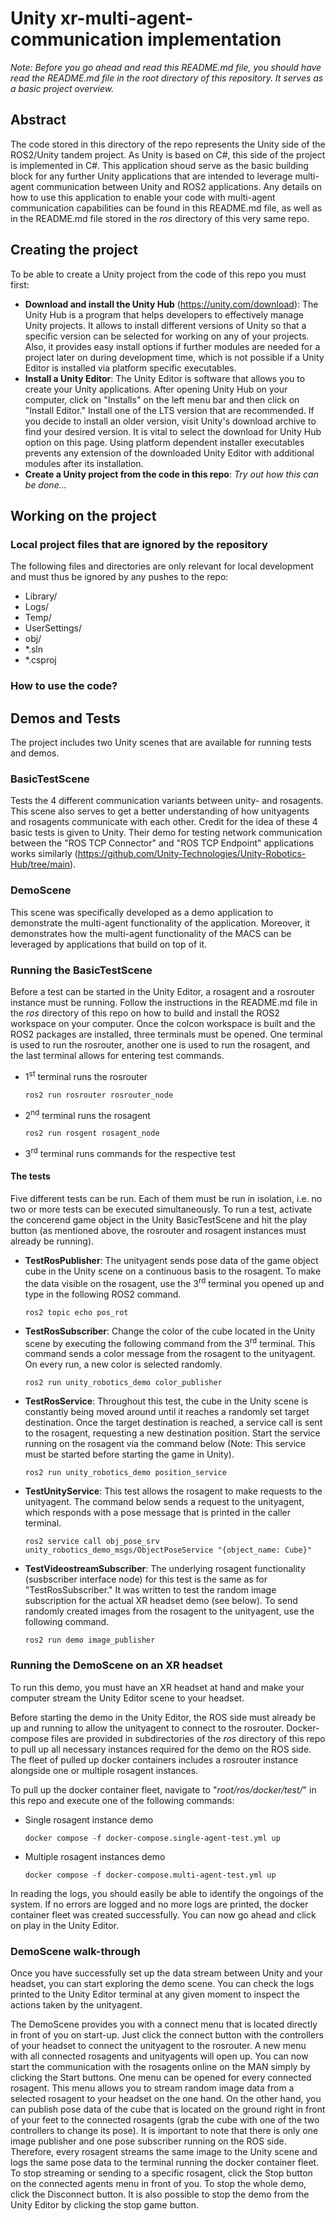 # Unity xr-multi-agent-communication implementation
*Note: Before you go ahead and read this README.md file, you should have read the README.md file in the root directory of this repository. It serves as a basic project overview.*

## Abstract
The code stored in this directory of the repo represents the Unity side of the ROS2/Unity tandem project. As Unity is based on C#, this side of the project is implemented in C#. This application shoud serve as the basic building block for any further Unity applications that are intended to leverage multi-agent communication between Unity and ROS2 applications. Any details on how to use this application to enable your code with multi-agent communication capabilities can be found in this README.md file, as well as in the README.md file stored in the *ros* directory of this very same repo.

## Creating the project
To be able to create a Unity project from the code of this repo you must first:
- **Download and install the Unity Hub** (https://unity.com/download): The Unity Hub is a program that helps developers to effectively manage Unity projects. It allows to install different versions of Unity so that a specific version can be selected for working on any of your projects. Also, it provides easy install options if further modules are needed for a project later on during development time, which is not possible if a Unity Editor is installed via platform specific executables.
- **Install a Unity Editor**: The Unity Editor is software that allows you to create your Unity applications. After opening Unity Hub on your computer, click on "Installs" on the left menu bar and then click on "Install Editor." Install one of the LTS version that are recommended. If you decide to install an older version, visit Unity's download archive to find your desired version. It is vital to select the download for Unity Hub option on this page. Using platform dependent installer executables prevents any extension of the downloaded Unity Editor with additional modules after its installation.
- **Create a Unity project from the code in this repo**: *Try out how this can be done...*

## Working on the project

### Local project files that are ignored by the repository
The following files and directories are only relevant for local development and must thus be ignored by any pushes to the repo:
- Library/
- Logs/
- Temp/
- UserSettings/
- obj/
- *.sln
- *.csproj

### How to use the code?


## Demos and Tests
The project includes two Unity scenes that are available for running tests and demos.

### BasicTestScene
Tests the 4 different communication variants between unity- and rosagents. This scene also serves to get a better understanding of how unityagents and rosagents communicate with each other. Credit for the idea of these 4 basic tests is given to Unity. Their demo for testing network communication between the "ROS TCP Connector" and "ROS TCP Endpoint" applications works similarly (https://github.com/Unity-Technologies/Unity-Robotics-Hub/tree/main).

### DemoScene
This scene was specifically developed as a demo application to demonstrate the multi-agent functionality of the application. Moreover, it demonstrates how the multi-agent functionality of the MACS can be leveraged by applications that build on top of it.

### Running the BasicTestScene
Before a test can be started in the Unity Editor, a rosagent and a rosrouter instance must be running. Follow the instructions in the README.md file in the *ros* directory of this repo on how to build and install the ROS2 workspace on your computer. Once the colcon workspace is built and the ROS2 packages are installed, three terminals must be opened. One terminal is used to run the rosrouter, another one is used to run the rosagent, and the last terminal allows for entering test commands.
- 1<sup>st</sup> terminal runs the rosrouter
  ```
  ros2 run rosrouter rosrouter_node
  ```
- 2<sup>nd</sup> terminal runs the rosagent
  ```
  ros2 run rosgent rosagent_node
  ```
- 3<sup>rd</sup> terminal runs commands for the respective test

#### The tests
Five different tests can be run. Each of them must be run in isolation, i.e. no two or more tests can be executed simultaneously. To run a test, activate the concerend game object in the Unity BasicTestScene and hit the play button (as mentioned above, the rosrouter and rosagent instances must already be running).
- **TestRosPublisher**: The unityagent sends pose data of the game object cube in the Unity scene on a continuous basis to the rosagent. To make the data visible on the rosagent, use the 3<sup>rd</sup> terminal you opened up and type in the following ROS2 command.<br>
  ```
  ros2 topic echo pos_rot
  ```
- **TestRosSubscriber**: Change the color of the cube located in the Unity scene by executing the following command from the 3<sup>rd</sup> terminal. This command sends a color message from the rosagent to the unityagent. On every run, a new color is selected randomly.
  ```
  ros2 run unity_robotics_demo color_publisher
  ```
- **TestRosService**: Throughout this test, the cube in the Unity scene is constantly being moved around until it reaches a randomly set target destination. Once the target destination is reached, a service call is sent to the rosagent, requesting a new destination position. Start the service running on the rosagent via the command below (Note: This service must be started before starting the game in Unity).
  ```
  ros2 run unity_robotics_demo position_service
  ```
- **TestUnityService**: This test allows the rosagent to make requests to the unityagent. The command below sends a request to the unityagent, which responds with a pose message that is printed in the caller terminal.
  ```
  ros2 service call obj_pose_srv unity_robotics_demo_msgs/ObjectPoseService "{object_name: Cube}"
  ```
- **TestVideostreamSubscriber**: The underlying rosagent functionality (susbscriber interface node) for this test is the same as for "TestRosSubscriber." It was written to test the random image subscription for the actual XR headset demo (see below). To send randomly created images from the rosagent to the unityagent, use the following command.
  ```
  ros2 run demo image_publisher
  ```

### Running the DemoScene on an XR headset
To run this demo, you must have an XR headset at hand and make your computer stream the Unity Editor scene to your headset.

Before starting the demo in the Unity Editor, the ROS side must already be up and running to allow the unityagent to connect to the rosrouter. Docker-compose files are provided in subdirectories of the *ros* directory of this repo to pull up all necessary instances required for the demo on the ROS side. The fleet of pulled up docker containers includes a rosrouter instance alongside one or multiple rosagent instances.

To pull up the docker container fleet, navigate to "*root/ros/docker/test/*" in this repo and execute one of the following commands:
- Single rosagent instance demo
  ```
  docker compose -f docker-compose.single-agent-test.yml up
  ```
- Multiple rosagent instances demo
  ```
  docker compose -f docker-compose.multi-agent-test.yml up
  ```

In reading the logs, you should easily be able to identify the ongoings of the system. If no errors are logged and no more logs are printed, the docker container fleet was created successfully. You can now go ahead and click on play in the Unity Editor.

### DemoScene walk-through
Once you have successfully set up the data stream between Unity and your headset, you can start exploring the demo scene. You can check the logs printed to the Unity Editor terminal at any given moment to inspect the actions taken by the unityagent.

The DemoScene provides you with a connect menu that is located directly in front of you on start-up. Just click the connect button with the controllers of your headset to connect the unityagent to the rosrouter. A new menu with all connected rosagents and unityagents will open up. You can now start the communication with the rosagents online on the MAN simply by clicking the Start buttons. One menu can be opened for every connected rosagent. This menu allows you to stream random image data from a selected rosagent to your headset on the one hand. On the other hand, you can publish pose data of the cube that is located on the ground right in front of your feet to the connected rosagents (grab the cube with one of the two controllers to change its pose). It is important to note that there is only one image publisher and one pose subscriber running on the ROS side. Therefore, every rosagent streams the same image to the Unity scene and logs the same pose data to the terminal running the docker container fleet. To stop streaming or sending to a specific rosagent, click the Stop button on the connected agents menu in front of you. To stop the whole demo, click the Disconnect button. It is also possible to stop the demo from the Unity Editor by clicking the stop game button.